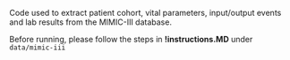 
Code used to extract patient cohort, vital parameters, input/output events and lab results from the MIMIC-III database.

Before running, please follow the steps in **!instructions.MD** under `data/mimic-iii`
